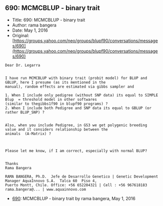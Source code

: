 ## 690: MCMCBLUP - binary trait

- Title: 690: MCMCBLUP - binary trait
- Author: rama bangera
- Date: May 1, 2016
- Original: [https://groups.yahoo.com/neo/groups/blupf90/conversations/messages/690](https://groups.yahoo.com/neo/groups/blupf90/conversations/messages/690)

```
Dear Dr. Legarra


I have run MCMCBLUP with binary trait (probit model) for BLUP and GBLUP, here I presume (as its mentioned in the
manual), random effects are estimated via gibbs sampler and 

1. When I include only pedigree (without SNP data) its equal to SIMPLE Blup  = threshold model in other softwares
(similar to thegibbs1f90 in blupf90 programs) ?
2. When I include both Pedigree and SNP data its equal to GBLUP (or rather BLUP_SNP) ?


Also, when you include Pedigree, in GS3 we get polygenic breeding value and it considers relationship between the
animals  (A-Matrix) ?



Please let me know, if I am correct, especially with normal BLUP?


Thanks
Rama Bangera
 
RAMA BANGERA, Ph.D.  Jefe de Desarrollo Genetico | Genetic Development Manager AquaInnovo S.A.	Talca 60  Piso 4,
Puerto Montt, Chile. Office: +56 652204321 | Cell : +56 967618183  rama.bangera@... | www.aquainnovo.com
```

- [690](0690.md): MCMCBLUP - binary trait by rama bangera, May 1, 2016
